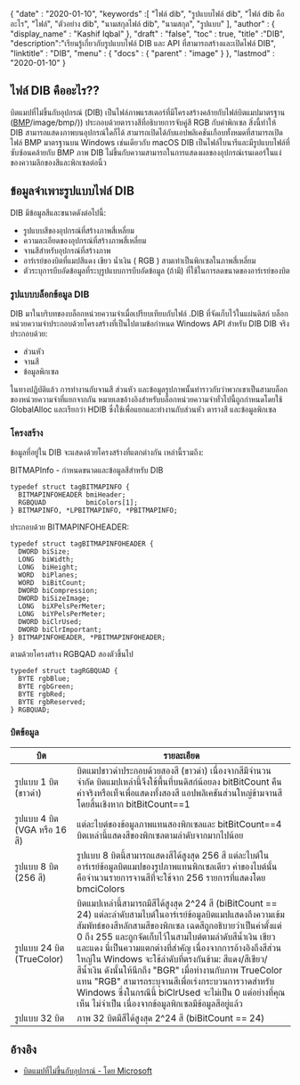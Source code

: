 {
  "date" : "2020-01-10",
  "keywords" :[ "ไฟล์ dib", "รูปแบบไฟล์ dib", "ไฟล์ dib คืออะไร", "ไฟล์", "ตัวอย่าง dib", "นามสกุลไฟล์ dib", "นามสกุล", "รูปแบบ" ],
  "author" : {
    "display_name" : "Kashif Iqbal"
},
  "draft" : "false",
  "toc" : true,
  "title" :"DIB",
  "description":"เรียนรู้เกี่ยวกับรูปแบบไฟล์ DIB และ API ที่สามารถสร้างและเปิดไฟล์ DIB",
  "linktitle" : "DIB",
  "menu" : {
    "docs" : {
      "parent" : "image"
}
},
  "lastmod" : "2020-01-10"
}

## ไฟล์ DIB คืออะไร??

บิตแมปที่ไม่ขึ้นกับอุปกรณ์ (DIB) เป็นไฟล์ภาพแรสเตอร์ที่มีโครงสร้างคล้ายกับไฟล์บิตแมปมาตรฐาน ([BMP]()/image/bmp/)) ประกอบด้วยตารางสีที่อธิบายการจับคู่สี RGB กับค่าพิกเซล สิ่งนี้ทำให้ DIB สามารถแสดงภาพบนอุปกรณ์ใดก็ได้ สามารถเปิดได้กับแอปพลิเคชันเกือบทั้งหมดที่สามารถเปิดไฟล์ BMP มาตรฐานบน Windows เช่นเดียวกับ macOS DIB เป็นไฟล์ไบนารีและมีรูปแบบไฟล์ที่ซับซ้อนคล้ายกับ BMP ภาพ DIB ไม่ขึ้นกับความสามารถในการแสดงผลของอุปกรณ์เรนเดอร์ในแง่ของความลึกของสีและพิกเซลต่อนิ้ว

## ข้อมูลจำเพาะรูปแบบไฟล์ DIB ##
DIB มีข้อมูลสีและขนาดดังต่อไปนี้:

* รูปแบบสีของอุปกรณ์ที่สร้างภาพสี่เหลี่ยม
* ความละเอียดของอุปกรณ์ที่สร้างภาพสี่เหลี่ยม
* จานสีสำหรับอุปกรณ์ที่สร้างภาพ
* อาร์เรย์ของบิตที่แมปสีแดง เขียว น้ำเงิน ( RGB ) สามเท่าเป็นพิกเซลในภาพสี่เหลี่ยม
* ตัวระบุการบีบอัดข้อมูลที่ระบุรูปแบบการบีบอัดข้อมูล (ถ้ามี) ที่ใช้ในการลดขนาดของอาร์เรย์ของบิต

### รูปแบบบล็อกข้อมูล DIB ###

DIB มาในบริบทของบล็อกหน่วยความจำเมื่อเปรียบเทียบกับไฟล์ .DIB ที่จัดเก็บไว้ในแผ่นดิสก์ บล็อกหน่วยความจำประกอบด้วยโครงสร้างที่เป็นไปตามข้อกำหนด Windows API สำหรับ DIB DIB จริงประกอบด้วย:
* ส่วนหัว
* จานสี
* ข้อมูลพิกเซล

ในทางปฏิบัติแล้ว การทำงานกับจานสี ส่วนหัว และข้อมูลรูปภาพนั้นทำราวกับว่าพวกเขาเป็นสามบล็อกของหน่วยความจำที่แยกจากกัน หมายเลขอ้างอิงสำหรับบล็อกหน่วยความจำทั่วไปนี้ถูกกำหนดโดยใช้ GlobalAlloc และเรียกว่า HDIB ซึ่งใช้เพื่อแยกและทำงานกับส่วนหัว ตารางสี และข้อมูลพิกเซล

### โครงสร้าง ###
ข้อมูลที่อยู่ใน DIB จะแสดงด้วยโครงสร้างที่แตกต่างกัน เหล่านี้รวมถึง:

BITMAPInfo - กำหนดขนาดและข้อมูลสีสำหรับ DIB
```
typedef struct tagBITMAPINFO {
  BITMAPINFOHEADER bmiHeader;
  RGBQUAD          bmiColors[1];
} BITMAPINFO, *LPBITMAPINFO, *PBITMAPINFO;
```
ประกอบด้วย BITMAPINFOHEADER:

```
typedef struct tagBITMAPINFOHEADER {
  DWORD biSize;
  LONG  biWidth;
  LONG  biHeight;
  WORD  biPlanes;
  WORD  biBitCount;
  DWORD biCompression;
  DWORD biSizeImage;
  LONG  biXPelsPerMeter;
  LONG  biYPelsPerMeter;
  DWORD biClrUsed;
  DWORD biClrImportant;
} BITMAPINFOHEADER, *PBITMAPINFOHEADER;
```
ตามด้วยโครงสร้าง RGBQAD สองตัวขึ้นไป

```
typedef struct tagRGBQUAD {
  BYTE rgbBlue;
  BYTE rgbGreen;
  BYTE rgbRed;
  BYTE rgbReserved;
} RGBQUAD;
```
### บิตข้อมูล ###
|บิต|รายละเอียด|
---|---|
|รูปแบบ 1 บิต (ขาวดำ)|บิตแมปขาวดำประกอบด้วยสองสี (ขาวดำ) เนื่องจากสีมีจำนวนจำกัด บิตแมปเหล่านี้จึงใช้พื้นที่บนดิสก์น้อยลง bitBitCount คืนค่าจริงหรือเท็จเพื่อแสดงทั้งสองสี แอปพลิเคชันส่วนใหญ่ข้ามจานสีโดยสิ้นเชิงหาก bitBitCount==1
|รูปแบบ 4 บิต (VGA หรือ 16 สี)|แต่ละไบต์ของข้อมูลภาพแทนสองพิกเซลและ bitBitCount==4 บิตเหล่านี้แสดงสีของพิกเซลตามลำดับจากมากไปน้อย
|รูปแบบ 8 บิต (256 สี)|รูปแบบ 8 บิตนี้สามารถแสดงสีได้สูงสุด 256 สี แต่ละไบต์ในอาร์เรย์ข้อมูลบิตแมปของรูปภาพแทนพิกเซลเดียว ค่าของไบต์นั้นคือจำนวนรายการจานสีที่จะใช้จาก 256 รายการที่แสดงโดย bmciColors
|รูปแบบ 24 บิต (TrueColor)|บิตแมปเหล่านี้สามารถมีสีได้สูงสุด 2^24 สี (biBitCount == 24) แต่ละลำดับสามไบต์ในอาร์เรย์ข้อมูลบิตแมปแสดงถึงความเข้มสัมพัทธ์ของสีหลักสามสีของพิกเซล เฉดสีถูกอธิบายว่าเป็นค่าตั้งแต่ 0 ถึง 255 และถูกจัดเก็บไว้ในสามไบต์ตามลำดับสีน้ำเงิน เขียว และแดง นี่เป็นความแตกต่างที่สำคัญ เนื่องจากการอ้างอิงถึงสีส่วนใหญ่ใน Windows จะใช้ลำดับที่ตรงกันข้าม: สีแดง/สีเขียว/สีน้ำเงิน ดังนั้นให้นึกถึง "BGR" เมื่อทำงานกับภาพ TrueColor แทน "RGB" สามารถระบุจานสีเพื่อเร่งกระบวนการวาดสำหรับ Windows ซึ่งในกรณีนี้ biClrUsed จะไม่เป็น 0 แต่อย่างที่คุณเห็น ไม่จำเป็น เนื่องจากข้อมูลพิกเซลมีข้อมูลสีอยู่แล้ว
|รูปแบบ 32 บิต|ภาพ 32 บิตมีสีได้สูงสุด 2^24 สี (biBitCount == 24)

## อ้างอิง ##
* [บิตแมปที่ไม่ขึ้นกับอุปกรณ์ - โดย Microsoft](https://learn.microsoft.com/en-us/windows/win32/gdi/device-independent-bitmaps)

